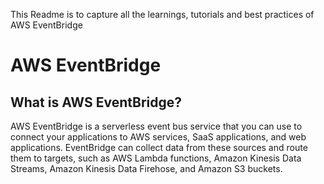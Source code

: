 This Readme is to capture all the learnings, tutorials and best practices of AWS EventBridge

# AWS EventBridge

## What is AWS EventBridge?

AWS EventBridge is a serverless event bus service that you can use to connect your applications to AWS services, SaaS applications, and web applications. EventBridge can collect data from these sources and route them to targets, such as AWS Lambda functions, Amazon Kinesis Data Streams, Amazon Kinesis Data Firehose, and Amazon S3 buckets.